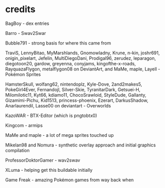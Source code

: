# credits
BagBoy - dex entries

Barro - Swav2Swar

Bubble791 - strong basis for where this came from

TraviS, LennyBitao, MyMarshlands, Gnomowladny, Krune, n-kin, joshr691, onigin_pixelart, Jefelin, MultiDiegoDani, Prodigal96, zerudez, leparagon, diegotoon20, gardow, greyenna, conyjams, kingofthe-x-roads, RayquazaFlygon, metalflygon08 on DeviantArt, and MaMe, maple, Layell - Pokémon Sprites

HamsterSkull, wolfang62, nintendoplz, Kyle-Dove, 2and2makes5, PokeGirl4Ever, Fernandojl, Silver-Skie, TyranitarDark, Getsuei-H, Milomilotic11, Kyt66, kdiamo11, ChocoSrawloid, StyleDude, Gallanty, Gizamimi-Pichu, Kid1513, princess-phoenix, Ezerart, DarkusShadow, Anarlaurendil, Lasse00 on deviantart - Overworlds

KazoWAR - BTX-Editor (which is pngtobtx0)

Kingcom - armips

MaMe and maple - a lot of mega sprites touched up

Mikelan98 and Nomura - synthetic overlay approach and initial graphics compilation

ProfessorDoktorGamer - wav2swav

XLuma - helping get this buildable initially

Game Freak - amazing Pokémon games from way back when

